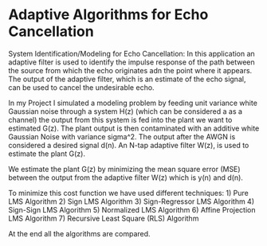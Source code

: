 # Adaptive Algorithms for Echo Cancellation
    
System Identification/Modeling for Echo Cancellation:   In this application an adaptive filter is used to identify the impulse response of the path between the source from which the echo originates adn the point where it appears. The output of the adaptive filter, which is an estimate of the echo signal, can be used to cancel the undesirable echo. 

In my Project I simulated a modeling problem by feeding unit variance white Gaussian noise through a system H(z) (which can be considered a as a channel) the output from this system is fed into the plant we want to estimated G(z). The plant output is then contaminated with an additive white Gaussian Noise with variance sigma^2. The output after the AWGN is considered a desired signal d(n). An N-tap adaptive filter W(z), is used to estimate the plant G(z). 

We estimate the plant G(z) by minimizing the mean square error (MSE) between the output from the adaptive filter W(z) which is y(n) and d(n).

To minimize this cost function we have used different techniques:
    1) Pure LMS Algorithm
    2) Sign LMS Algorithm
    3) Sign-Regressor LMS Algorithm
    4) Sign-Sign LMS Algorithm
    5) Normalized LMS Algorithm
    6) Affine Projection LMS Algorithm
    7) Recursive Least Square (RLS) Algorithm

At the end all the algorithms are compared.

